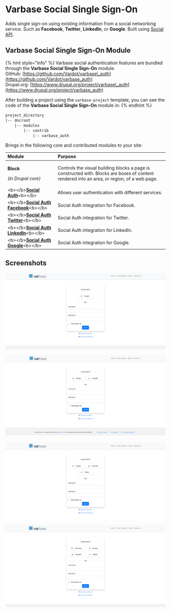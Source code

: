 # Varbase Social Single Sign-On

Adds single sign-on using existing information from a social networking service. Such as **Facebook**, **Twitter**, **LinkedIn**, or **Google**. Built using [Social API](https://www.drupal.org/project/social_api).

## Varbase Social Single Sign-On Module

{% hint style="info" %}
Varbase social authentication features are bundled through the **Varbase Social Single Sign-On** module.  
GitHub: [https://github.com/Vardot/varbase\_auth](https://github.com/Vardot/varbase_auth)  
Drupal.org: [https://www.drupal.org/project/varbase\_auth](https://www.drupal.org/project/varbase_auth)

After building a project using the `varbase-project` template, you can see the code of the **Varbase Social Single Sign-On** module in:
{% endhint %}

```text
project_directory
|-- docroot
    |-- modules
        |-- contrib
            |-- varbase_auth
```

Brings in the following core and contributed modules to your site:

<table>
  <thead>
    <tr>
      <th style="text-align:left">Module</th>
      <th style="text-align:left">Purpose</th>
    </tr>
  </thead>
  <tbody>
    <tr>
      <td style="text-align:left">
        <p><b>Block</b>
        </p>
        <p><em>(in Drupal core)</em>
        </p>
      </td>
      <td style="text-align:left">Controls the visual building blocks a page is constructed with. Blocks
        are boxes of content rendered into an area, or region, of a web page.</td>
    </tr>
    <tr>
      <td style="text-align:left">&lt;b&gt;&lt;/b&gt;<a href="https://www.drupal.org/project/social_auth"><b>Social Auth</b></a>&lt;b&gt;&lt;/b&gt;</td>
      <td
      style="text-align:left">Allows user authentication with different services.</td>
    </tr>
    <tr>
      <td style="text-align:left">&lt;b&gt;&lt;/b&gt;<a href="https://www.drupal.org/project/social_auth_facebook/"><b>Social Auth Facebook</b></a>&lt;b&gt;&lt;/b&gt;</td>
      <td
      style="text-align:left">Social Auth integration for Facebook.</td>
    </tr>
    <tr>
      <td style="text-align:left">&lt;b&gt;&lt;/b&gt;<a href="https://www.drupal.org/project/social_auth_twitter"><b>Social Auth Twitter</b></a>&lt;b&gt;&lt;/b&gt;</td>
      <td
      style="text-align:left">Social Auth integration for Twitter.</td>
    </tr>
    <tr>
      <td style="text-align:left">&lt;b&gt;&lt;/b&gt;<a href="https://www.drupal.org/project/social_auth_linkedin/"><b>Social Auth LinkedIn</b></a>&lt;b&gt;&lt;/b&gt;</td>
      <td
      style="text-align:left">Social Auth integration for LinkedIn.</td>
    </tr>
    <tr>
      <td style="text-align:left">&lt;b&gt;&lt;/b&gt;<a href="https://www.drupal.org/project/social_auth_google/"><b>Social Auth Google</b></a>&lt;b&gt;&lt;/b&gt;</td>
      <td
      style="text-align:left">Social Auth integration for Google.</td>
    </tr>
  </tbody>
</table>

## Screenshots

![One Social Login Button](../../../.gitbook/assets/varbase-login-social-auth-1-network-xl.png)

![Two Social Login Buttons](../../../.gitbook/assets/varbase-login-social-auth-2-networks-xl.png)

![Three Social Login Buttons](../../../.gitbook/assets/varbase-login-social-auth-3-networks-xl.png)

![Four Social Login Buttons ](../../../.gitbook/assets/varbase-login-social-auth-4-networks-xl.png)











